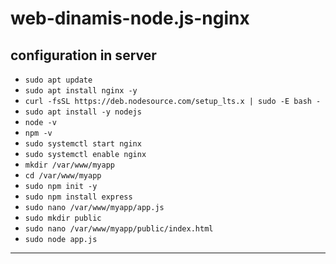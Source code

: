 # web-dinamis-node.js-nginx
## configuration in server
- ```sudo apt update```
- ```sudo apt install nginx -y```
- ```curl -fsSL https://deb.nodesource.com/setup_lts.x | sudo -E bash -```
- ```sudo apt install -y nodejs```
- ```node -v```
- ```npm -v```
- ```sudo systemctl start nginx```
- ```sudo systemctl enable nginx```
- ```mkdir /var/www/myapp```
- ```cd /var/www/myapp```
- ```sudo npm init -y```
- ```sudo npm install express```
- ```sudo nano /var/www/myapp/app.js```
- ```sudo mkdir public```
- ```sudo nano /var/www/myapp/public/index.html```
- ```sudo node app.js```
---

